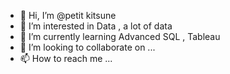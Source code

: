 - 👋 Hi, I’m @petit kitsune
- 👀 I’m interested in Data , a lot of data 
- 🌱 I’m currently learning Advanced SQL , Tableau
- 💞️ I’m looking to collaborate on ...
- 📫 How to reach me ...

<!---
petitkitsune/petitkitsune is a ✨ special ✨ repository because its `README.md` (this file) appears on your GitHub profile.
You can click the Preview link to take a look at your changes.
--->
